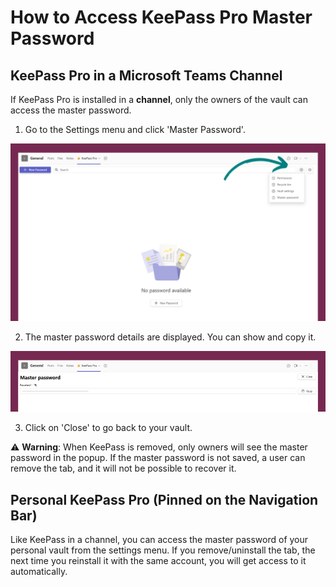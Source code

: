 # How to Access KeePass Pro Master Password

## KeePass Pro in a Microsoft Teams Channel

If KeePass Pro is installed in a **channel**, only the owners of the vault can access the master password.

1. Go to the Settings menu and click 'Master Password'.

![Settings Menu](../../../.vuepress/public/assets/img/teams-pro/keepass-pro/1.png)

2. The master password details are displayed. You can show and copy it.

![Master Password Details](../../../.vuepress/public/assets/img/teams-pro/keepass-pro/master-password.png)

3. Click on 'Close' to go back to your vault.

⚠️ **Warning**: When KeePass is removed, only owners will see the master password in the popup. If the master password is not saved, a user can remove the tab, and it will not be possible to recover it.

## Personal KeePass Pro (Pinned on the Navigation Bar)

Like KeePass in a channel, you can access the master password of your personal vault from the settings menu.
If you remove/uninstall the tab, the next time you reinstall it with the same account, you will get access to it automatically.

<Intercom />
<Clarity />
<GoogleAnalytics />